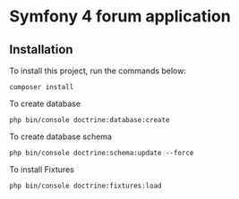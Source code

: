 # Symfony 4 forum application

Installation
------------

To install this project, run the commands below:


```
composer install
```

To create database

```
php bin/console doctrine:database:create
```

To create database schema

```
php bin/console doctrine:schema:update --force
```

To install Fixtures

```
php bin/console doctrine:fixtures:load
```
